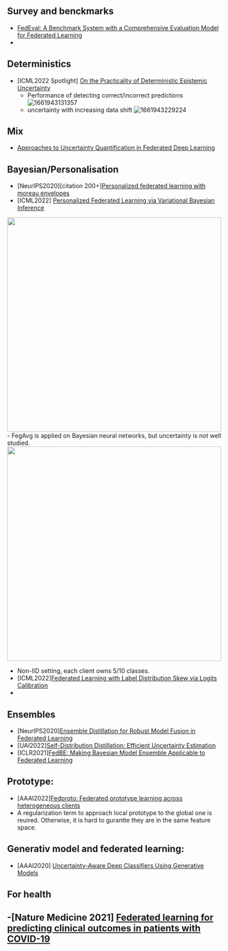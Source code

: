 ## Survey and benckmarks
- [FedEval: A Benchmark System with a Comprehensive Evaluation Model for Federated Learning](https://arxiv.org/pdf/2011.09655.pdf)
- 


## Deterministics
- [ICML2022 Spotlight] [On the Practicality of Deterministic Epistemic Uncertainty](https://proceedings.mlr.press/v162/postels22a/postels22a.pdf)
  - Performance of detecting correct/incorrect predictions
![1661943131357](https://user-images.githubusercontent.com/26398708/187662495-f691e79a-e6dd-4c57-beba-cc2f3ae3025c.png)
  - uncertainty with increasing data shift
  ![1661943229224](https://user-images.githubusercontent.com/26398708/187662750-036eb3ca-b4db-424b-ae87-b6e6cfabba8a.png)

## Mix
- [Approaches to Uncertainty Quantification in Federated Deep Learning](https://pdfl.iais.fraunhofer.de/preprints/PDFL_2.pdf)


## Bayesian/Personalisation 
- [NeurIPS2020][citation 200+][Personalized federated learning with moreau envelopes](https://proceedings.neurips.cc/paper/2020/hash/f4f1f13c8289ac1b1ee0ff176b56fc60-Abstract.html)
- [ICML2022] [Personalized Federated Learning via Variational Bayesian Inference](https://proceedings.mlr.press/v162/zhang22o/zhang22o.pdf)
<img src="https://user-images.githubusercontent.com/26398708/186911075-2c1d2632-2fab-44f0-8709-3391a5e7d73e.png" width="500">
  - FegAvg is applied on Bayesian neural networks, but uncertainty is not well studied.
<img src="https://user-images.githubusercontent.com/26398708/188150594-7d76df5f-f83e-4622-a61e-df130567ce40.png" width="500">
  
  - Non-IID setting, each client owns 5/10 classes. 
- [ICML2022][Federated Learning with Label Distribution Skew via Logits Calibration](https://proceedings.mlr.press/v162/zhang22p.html)
- 

## Ensembles
  - [NeurIPS2020][Ensemble Distillation for Robust Model Fusion in Federated Learning](https://proceedings.neurips.cc/paper/2020/file/18df51b97ccd68128e994804f3eccc87-Supplemental.pdf)
  - [UAI2022][Self-Distribution Distillation: Efficient Uncertainty Estimation](https://openreview.net/forum?id=rhNgEI8s5xc)
  - [ICLR2021][FedBE: Making Bayesian Model Ensemble Applicable to Federated Learning](https://openreview.net/forum?id=dgtpE6gKjHn)

## Prototype:
 - [AAAI2022][Fedproto: Federated prototype learning across heterogeneous clients](https://arxiv.org/abs/2104.01893)
  - A regularization term to approach local prototype to the global one is reuired. Otherwise, it is hard to gurantte they are in the same feature space. 


## Generativ model and federated learning:
  - [AAAI2020] [Uncertainty-Aware Deep Classifiers Using Generative Models](https://ojs.aaai.org/index.php/AAAI/article/view/6015)


## For health
-[Nature Medicine 2021] [Federated learning for predicting clinical outcomes in patients with COVID-19](https://www.nature.com/articles/s41591-021-01506-3)
-
